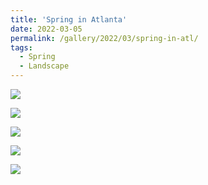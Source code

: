 ```yaml
---
title: 'Spring in Atlanta'
date: 2022-03-05
permalink: /gallery/2022/03/spring-in-atl/
tags:
  - Spring
  - Landscape
---
```


![]({{base_path}}/images/22-03-05/Honeyview_DSCF5175.jpg)

![]({{base_path}}/images/22-03-05/Honeyview_DSCF5195-2.jpg)

![]({{base_path}}/images/22-03-05/Honeyview_DSCF5203.jpg)

![]({{base_path}}/images/22-03-05/Honeyview_DSCF5232.jpg)

![]({{base_path}}/images/22-03-05/Honeyview_DSCF5257.jpg)